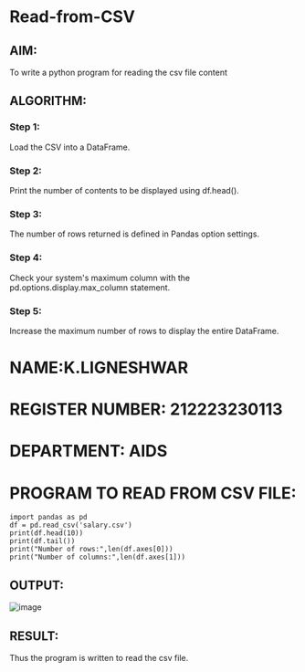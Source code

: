 # Read-from-CSV
## AIM:
To write a python program for reading the csv file content
## ALGORITHM:
### Step 1:
Load the CSV into a DataFrame.
### Step 2:
Print the number of contents to be displayed using df.head().
### Step 3:
The number of rows returned is defined in Pandas option settings.
### Step 4:
Check your system's maximum column with the pd.options.display.max_column statement.
### Step 5:
Increase the maximum number of rows to display the entire DataFrame.

# NAME:K.LIGNESHWAR
# REGISTER NUMBER: 212223230113
# DEPARTMENT: AIDS

# PROGRAM TO READ FROM CSV FILE:
```
import pandas as pd
df = pd.read_csv('salary.csv')
print(df.head(10))
print(df.tail())
print("Number of rows:",len(df.axes[0]))
print("Number of columns:",len(df.axes[1]))
```
## OUTPUT:
![image](https://github.com/ligneshwar/Read-from-CSV/assets/149365037/d3986d54-9aec-408e-a527-63dd06c18d47)

## RESULT:
Thus the program is written to read the csv file.
